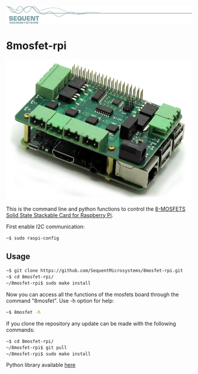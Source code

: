 [![8mosfet-rpi](readmeres/sequent.jpg)](https://www.sequentmicrosystems.com)

# 8mosfet-rpi

[![8mosfet-rpi](readmeres/8-MOSFET.jpg)](https://www.sequentmicrosystems.com)

This is the command line and python functions to control the [8-MOSFETS Solid State Stackable Card for Raspberry Pi](hhttps://sequentmicrosystems.com/product/raspberry-pi-mosfets-stackable-hat/).

First enable I2C communication:
```bash
~$ sudo raspi-config
```

## Usage

```bash
~$ git clone https://github.com/SequentMicrosystems/8mosfet-rpi.git
~$ cd 8mosfet-rpi/
~/8mosfet-rpi$ sudo make install
```

Now you can access all the functions of the mosfets board through the command "8mosfet". Use -h option for help:
```bash
~$ 8mosfet -h
```

If you clone the repository any update can be made with the following commands:

```bash
~$ cd 8mosfet-rpi/  
~/8mosfet-rpi$ git pull
~/8mosfet-rpi$ sudo make install
```  

Python library available [here](https://github.com/SequentMicrosystems/8mosfet-rpi/tree/master/python)
